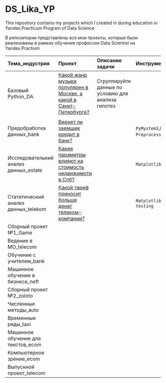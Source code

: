 # DS_Lika_YP
This repository contains my projects which I created in during education in Yandex.Practicum Program of Data Science

В репозитории представлены  все мои проекты, которые были реализованы в рамках обучения профессии Data Scientist на Yandex.Practium

|**Тема_индустрия**          |**Проект**                      |**Описание задачи**                       |**Инструменты**|
|:-----------------|:-------------------------------|:-----------------------------------------|:-----------|
|Базовый Python_DA    |[Какой жанр музыки популярен в Москве, а какой в Санкт-Петербурге?](https://github.com/BerlinLika11/DS_Lika_YP/tree/main/%E2%84%961_music_genre_Msk_Peter)          |Сгруппируйте данные по условию для анализа гипотез     ||
|     |     |     
|Предобработка данных_bank|[Вернет ли заемщик кредит в банк?](https://github.com/BerlinLika11/DS_Lika_YP/tree/main/%E2%84%962_clients_of_bank_credits)||`PyMystem3`,`Data Preprocessing`,`Lemmatization` |
|Исследователький анализ данных_estate|[Какие параметры влияют на стоимость недвижимоти в Спб?](https://github.com/BerlinLika11/DS_Lika_YP/tree/main/%E2%84%963_price_of_estate)|  |`Matplotlib`,`Seaborn`,`EDA`|
|Статитический анализ данных_telekom|[Какой тариф приносит больше денег телеком-компании?](https://github.com/BerlinLika11/DS_Lika_YP/tree/main/%E2%84%964_Statistic)||`Matplotlib`,`Seaborn`,`SciPy`,`SDA`,`Hypothesis testing`|
|Сборный проект №1_Game|     | 
|Ведение в МО_telecom     |     | 
|Обучение с учителем_bank     |     | 
|Машинное обучение в бизнесе_neft     |     | 
|Сборный проект №2_zoloto     |     | 
|Численные методы_auto     |     | 
|Временные ряды_taxi     |     | 
|Машинное обучение для текстов_ecom     |     | 
|Компьютерное зрение_ecom     |     | 
|Выпускной проект_telecom    |     | 
